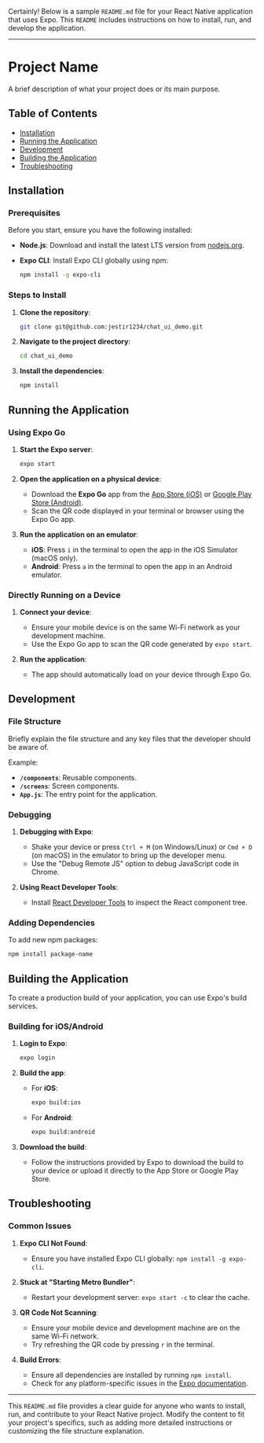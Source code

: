 Certainly! Below is a sample `README.md` file for your React Native application that uses Expo. This `README` includes instructions on how to install, run, and develop the application.

---

# Project Name

A brief description of what your project does or its main purpose.

## Table of Contents

- [Installation](#installation)
- [Running the Application](#running-the-application)
- [Development](#development)
- [Building the Application](#building-the-application)
- [Troubleshooting](#troubleshooting)

## Installation

### Prerequisites

Before you start, ensure you have the following installed:

- **Node.js**: Download and install the latest LTS version from [nodejs.org](https://nodejs.org/).
- **Expo CLI**: Install Expo CLI globally using npm:

  ```bash
  npm install -g expo-cli
  ```

### Steps to Install

1. **Clone the repository**:

   ```bash
   git clone git@github.com:jestir1234/chat_ui_demo.git
   ```

2. **Navigate to the project directory**:

   ```bash
   cd chat_ui_demo
   ```

3. **Install the dependencies**:

   ```bash
   npm install
   ```

## Running the Application

### Using Expo Go

1. **Start the Expo server**:

   ```bash
   expo start
   ```

2. **Open the application on a physical device**:

   - Download the **Expo Go** app from the [App Store (iOS)](https://apps.apple.com/app/expo-go/id982107779) or [Google Play Store (Android)](https://play.google.com/store/apps/details?id=host.exp.exponent).
   - Scan the QR code displayed in your terminal or browser using the Expo Go app.

3. **Run the application on an emulator**:

   - **iOS**: Press `i` in the terminal to open the app in the iOS Simulator (macOS only).
   - **Android**: Press `a` in the terminal to open the app in an Android emulator.

### Directly Running on a Device

1. **Connect your device**:

   - Ensure your mobile device is on the same Wi-Fi network as your development machine.
   - Use the Expo Go app to scan the QR code generated by `expo start`.

2. **Run the application**:
   - The app should automatically load on your device through Expo Go.

## Development

### File Structure

Briefly explain the file structure and any key files that the developer should be aware of.

Example:

- **`/components`**: Reusable components.
- **`/screens`**: Screen components.
- **`App.js`**: The entry point for the application.

### Debugging

1. **Debugging with Expo**:

   - Shake your device or press `Ctrl + M` (on Windows/Linux) or `Cmd + D` (on macOS) in the emulator to bring up the developer menu.
   - Use the "Debug Remote JS" option to debug JavaScript code in Chrome.

2. **Using React Developer Tools**:
   - Install [React Developer Tools](https://reactjs.org/blog/2019/08/15/new-react-devtools.html) to inspect the React component tree.

### Adding Dependencies

To add new npm packages:

```bash
npm install package-name
```

## Building the Application

To create a production build of your application, you can use Expo's build services.

### Building for iOS/Android

1. **Login to Expo**:

   ```bash
   expo login
   ```

2. **Build the app**:

   - For **iOS**:

     ```bash
     expo build:ios
     ```

   - For **Android**:

     ```bash
     expo build:android
     ```

3. **Download the build**:
   - Follow the instructions provided by Expo to download the build to your device or upload it directly to the App Store or Google Play Store.

## Troubleshooting

### Common Issues

1. **Expo CLI Not Found**:

   - Ensure you have installed Expo CLI globally: `npm install -g expo-cli`.

2. **Stuck at "Starting Metro Bundler"**:

   - Restart your development server: `expo start -c` to clear the cache.

3. **QR Code Not Scanning**:

   - Ensure your mobile device and development machine are on the same Wi-Fi network.
   - Try refreshing the QR code by pressing `r` in the terminal.

4. **Build Errors**:
   - Ensure all dependencies are installed by running `npm install`.
   - Check for any platform-specific issues in the [Expo documentation](https://docs.expo.dev/).

---

This `README.md` file provides a clear guide for anyone who wants to install, run, and contribute to your React Native project. Modify the content to fit your project's specifics, such as adding more detailed instructions or customizing the file structure explanation.
